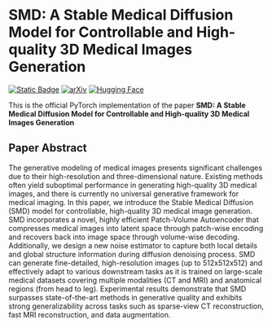 # SMD: A Stable Medical Diffusion Model for Controllable and High-quality 3D Medical Images Generation
[![Static Badge](https://img.shields.io/badge/Project-page-blue)](..)
[![arXiv](https://img.shields.io/badge/arXiv-2402.19043-b31b1b.svg)](..)
[![Hugging Face](https://img.shields.io/badge/Hugging%20Face-Model%20Page-orange)](..)

This is the official PyTorch implementation of the paper **SMD: A Stable Medical Diffusion Model for Controllable and High-quality 3D Medical Images Generation** 




## Paper Abstract
The generative modeling of medical images presents significant challenges due to their high-resolution and three-dimensional nature. Existing methods often yield suboptimal performance in generating high-quality 3D medical images, and there is currently no universal generative framework for medical imaging. In this paper, we introduce the Stable Medical Diffusion (SMD) model for controllable, high-quality 3D medical image generation. SMD incorporates a novel, highly efficient Patch-Volume Autoencoder that compresses medical images into latent space through patch-wise encoding and recovers back into image space through volume-wise decoding. Additionally, we design a new noise estimator to capture both local details and global structure information during diffusion denoising process. SMD can generate fine-detailed, high-resolution images (up to 512x512x512) and effectively adapt to various downstream tasks as it is trained on large-scale medical datasets covering multiple modalities (CT and MRI) and anatomical regions (from head to leg).
Experimental results demonstrate that SMD surpasses state-of-the-art methods in generative quality and exhibits strong generalizability across tasks such as sparse-view CT reconstruction, fast MRI reconstruction, and data augmentation.

